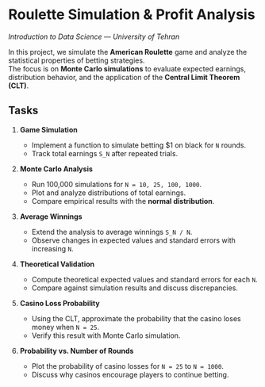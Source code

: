 ﻿# Roulette Simulation & Profit Analysis  

_Introduction to Data Science — University of Tehran_  

In this project, we simulate the **American Roulette** game and analyze the statistical properties of betting strategies.  
The focus is on **Monte Carlo simulations** to evaluate expected earnings, distribution behavior, and the application of the **Central Limit Theorem (CLT)**.  

## Tasks  

1. **Game Simulation**  
   - Implement a function to simulate betting $1 on black for `N` rounds.  
   - Track total earnings `S_N` after repeated trials.  

2. **Monte Carlo Analysis**  
   - Run 100,000 simulations for `N = 10, 25, 100, 1000`.  
   - Plot and analyze distributions of total earnings.  
   - Compare empirical results with the **normal distribution**.  

3. **Average Winnings**  
   - Extend the analysis to average winnings `S_N / N`.  
   - Observe changes in expected values and standard errors with increasing `N`.  

4. **Theoretical Validation**  
   - Compute theoretical expected values and standard errors for each `N`.  
   - Compare against simulation results and discuss discrepancies.  

5. **Casino Loss Probability**  
   - Using the CLT, approximate the probability that the casino loses money when `N = 25`.  
   - Verify this result with Monte Carlo simulation.  

6. **Probability vs. Number of Rounds**  
   - Plot the probability of casino losses for `N = 25` to `N = 1000`.  
   - Discuss why casinos encourage players to continue betting.  

